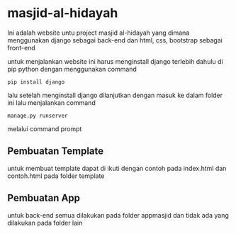 # masjid-al-hidayah

Ini adalah website untu project masjid al-hidayah yang dimana menggunakan django sebagai back-end dan html, css, bootstrap sebagai front-end

untuk menjalankan website ini harus menginstall django terlebih dahulu di pip python dengan menggunakan command
```
pip install django
```

lalu setelah menginstall django dilanjutkan dengan masuk ke dalam folder ini lalu menjalankan command
```
manage.py runserver
```
melalui command prompt

## Pembuatan Template
untuk membuat template dapat di ikuti dengan contoh pada index.html dan contoh.html pada folder template

## Pembuatan App
untuk back-end semua dilakukan pada folder appmasjid dan tidak ada yang dilakukan pada folder lain
